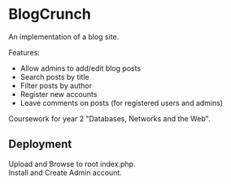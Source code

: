 # BlogCrunch

An implementation of a blog site. 

Features:
* Allow admins to add/edit blog posts
* Search posts by title
* Filter posts by author
* Register new accounts
* Leave comments on posts (for registered users and admins)

Coursework for year 2 "Databases, Networks and the Web".

## Deployment
Upload and Browse to root index.php.<br>
Install and Create Admin account.
